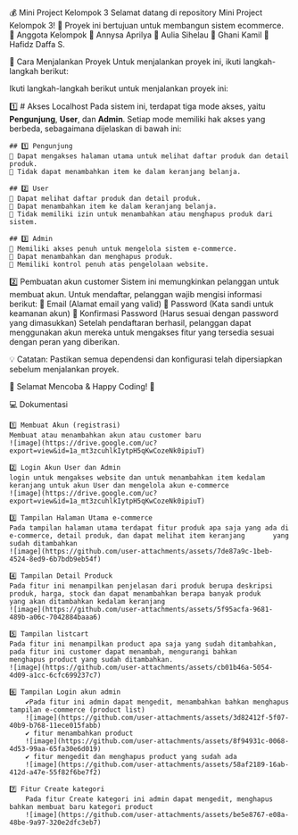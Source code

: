 💰 Mini Project Kelompok 3
Selamat datang di repository Mini Project Kelompok 3! 🚀
Proyek ini bertujuan untuk membangun sistem ecommerce.
👥 Anggota Kelompok
🏅 Annysa Aprilya
🏅 Aulia Sihelau
🏅 Ghani Kamil
🏅 Hafidz Daffa S.


🚀 Cara Menjalankan Proyek
Untuk menjalankan proyek ini, ikuti langkah-langkah berikut:

Ikuti langkah-langkah berikut untuk menjalankan proyek ini:

1️⃣ # Akses Localhost
Pada sistem ini, terdapat tiga mode akses, yaitu **Pengunjung**, **User**, dan **Admin**. Setiap mode memiliki hak akses yang berbeda, sebagaimana dijelaskan di bawah ini:

    ## 1️⃣ Pengunjung
    🔹 Dapat mengakses halaman utama untuk melihat daftar produk dan detail produk.
    🔹 Tidak dapat menambahkan item ke dalam keranjang belanja.
    
    ## 2️⃣ User
    🔹 Dapat melihat daftar produk dan detail produk.
    🔹 Dapat menambahkan item ke dalam keranjang belanja.
    🔹 Tidak memiliki izin untuk menambahkan atau menghapus produk dari sistem.
    
    ## 3️⃣ Admin
    🔹 Memiliki akses penuh untuk mengelola sistem e-commerce.
    🔹 Dapat menambahkan dan menghapus produk.
    🔹 Memiliki kontrol penuh atas pengelolaan website.

2️⃣ Pembuatan akun customer 
      Sistem ini memungkinkan pelanggan untuk membuat akun. Untuk mendaftar, pelanggan wajib mengisi informasi berikut:
      🔹 Email (Alamat email yang valid)
      🔹 Password (Kata sandi untuk keamanan akun)
      🔹 Konfirmasi Password (Harus sesuai dengan password yang dimasukkan)
      Setelah pendaftaran berhasil, pelanggan dapat menggunakan akun mereka untuk mengakses fitur yang tersedia sesuai dengan peran yang       diberikan.

💡 Catatan:
Pastikan semua dependensi dan konfigurasi telah dipersiapkan sebelum menjalankan proyek.

🚀 Selamat Mencoba & Happy Coding! 🚀

💻 Dokumentasi

    1️⃣ Membuat Akun (registrasi)
    Membuat atau menambahkan akun atau customer baru 
    ![image](https://drive.google.com/uc?export=view&id=1a_mt3zcuhlkIytpH5qKwCozeNk0ipiuT)

    2️⃣ Login Akun User dan Admin
    login untuk mengakses website dan untuk menambahkan item kedalam keranjang untuk akun User dan mengelola akun e-commerce
    ![image](https://drive.google.com/uc?export=view&id=1a_mt3zcuhlkIytpH5qKwCozeNk0ipiuT)

    3️⃣ Tampilan Halaman Utama e-commerce
    Pada tampilan halaman utama terdapat fitur produk apa saja yang ada di e-commerce, detail produk, dan dapat melihat item keranjang       yang sudah ditambahkan
    ![image](https://github.com/user-attachments/assets/7de87a9c-1beb-4524-8ed9-6b7bdb9eb54f)

    4️⃣ Tampilan Detail Produck
    Pada fitur ini menampilkan penjelasan dari produk berupa deskripsi produk, harga, stock dan dapat menambahkan berapa banyak produk       yang akan ditambahkan kedalam keranjang
    ![image](https://github.com/user-attachments/assets/5f95acfa-9681-489b-a06c-7042884baaa6)

    5️⃣ Tampilan listcart
    Pada fitur ini menampilkan product apa saja yang sudah ditambahkan, pada fitur ini customer dapat menambah, mengurangi bahkan       
    menghapus product yang sudah ditambahkan.
    ![image](https://github.com/user-attachments/assets/cb01b46a-5054-4d09-a1cc-6cfc699237c7)

    6️⃣ Tampilan Login akun admin
        ✔️Pada fitur ini admin dapat mengedit, menambahkan bahkan menghapus tampilan e-commerce (product list)
        ![image](https://github.com/user-attachments/assets/3d82412f-5f07-40b9-b768-11ece015fabb)
        ✔️ fitur menambahkan product
        ![image](https://github.com/user-attachments/assets/8f94931c-0068-4d53-99aa-65fa30e6d019)
        ✔️ fitur mengedit dan menghapus product yang sudah ada
        ![image](https://github.com/user-attachments/assets/58af2189-16ab-412d-a47e-55f82f6be7f2)

    7️⃣ Fitur Create kategori
        Pada fitur Create kategori ini admin dapat mengedit, menghapus bahkan membuat baru kategori product
        ![image](https://github.com/user-attachments/assets/be5e8767-e08a-48be-9a97-320e2dfc3eb7)



